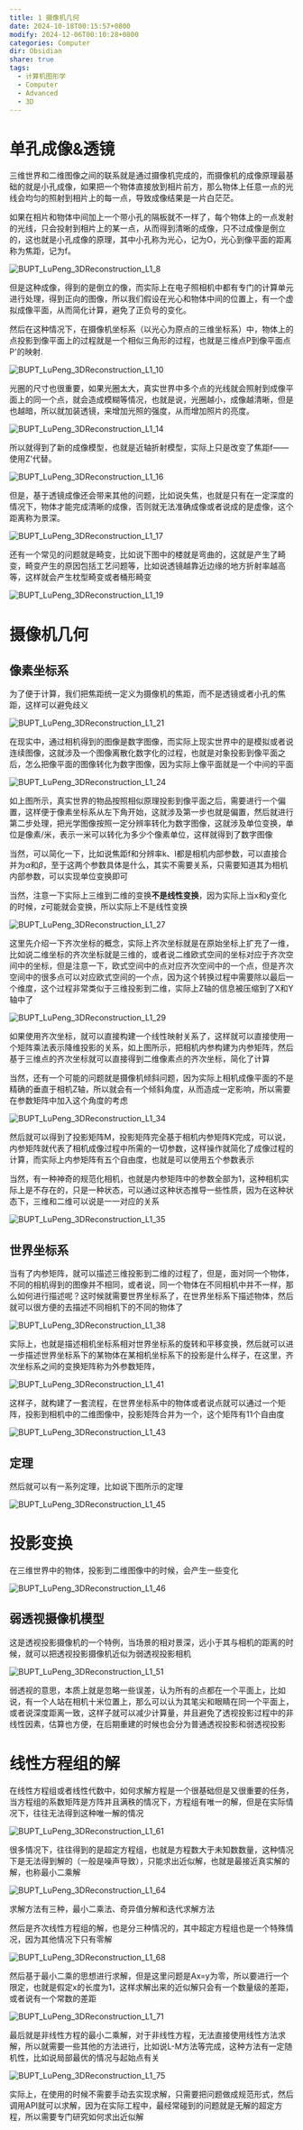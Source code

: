```yaml
---
title: 1 摄像机几何
date: 2024-10-18T00:15:57+0800
modify: 2024-12-06T00:10:28+0800
categories: Computer
dir: Obsidian
share: true
tags:
  - 计算机图形学
  - Computer
  - Advanced
  - 3D
---
```


# 单孔成像&透镜

三维世界和二维图像之间的联系就是通过摄像机完成的，而摄像机的成像原理最基础的就是小孔成像，如果把一个物体直接放到相片前方，那么物体上任意一点的光线会均匀的照射到相片上的每一点，导致成像结果是一片白茫茫。

如果在相片和物体中间加上一个带小孔的隔板就不一样了，每个物体上的一点发射的光线，只会投射到相片上的某一点，从而得到清晰的成像，只不过成像是倒立的，这也就是小孔成像的原理，其中小孔称为光心，记为O，光心到像平面的距离称为焦距，记为f。

![BUPT_LuPeng_3DReconstruction_L1_8](/images/BUPT_LuPeng_3DReconstruction_L1_8.png)

但是这种成像，得到的是倒立的像，而实际上在电子照相机中都有专门的计算单元进行处理，得到正向的图像，所以我们假设在光心和物体中间的位置上，有一个虚拟成像平面，从而简化计算，避免了正负号的变化。

然后在这种情况下，在摄像机坐标系（以光心为原点的三维坐标系）中，物体上的点投影到像平面上的过程就是一个相似三角形的过程，也就是三维点P到像平面点P'的映射.

![BUPT_LuPeng_3DReconstruction_L1_10](/images/BUPT_LuPeng_3DReconstruction_L1_10.png)

光圈的尺寸也很重要，如果光圈太大，真实世界中多个点的光线就会照射到成像平面上的同一个点，就会造成模糊等情况，也就是说，光圈越小，成像越清晰，但是也越暗，所以就加装透镜，来增加光照的强度，从而增加照片的亮度。

![BUPT_LuPeng_3DReconstruction_L1_14](/images/BUPT_LuPeng_3DReconstruction_L1_14.png)

所以就得到了新的成像模型，也就是近轴折射模型，实际上只是改变了焦距f——使用Z'代替。

![BUPT_LuPeng_3DReconstruction_L1_16](/images/BUPT_LuPeng_3DReconstruction_L1_16.png)

但是，基于透镜成像还会带来其他的问题，比如说失焦，也就是只有在一定深度的情况下，物体才能完成清晰的成像，否则就无法准确成像或者说成的是虚像，这个距离称为景深。

![BUPT_LuPeng_3DReconstruction_L1_17](/images/BUPT_LuPeng_3DReconstruction_L1_17.png)

还有一个常见的问题就是畸变，比如说下图中的楼就是弯曲的，这就是产生了畸变，畸变产生的原因包括工艺问题等，比如说透镜越靠近边缘的地方折射率越高等，这样就会产生枕型畸变或者桶形畸变

![BUPT_LuPeng_3DReconstruction_L1_19](/images/BUPT_LuPeng_3DReconstruction_L1_19.png)

# 摄像机几何

## 像素坐标系

为了便于计算，我们把焦距统一定义为摄像机的焦距，而不是透镜或者小孔的焦距，这样可以避免歧义

![BUPT_LuPeng_3DReconstruction_L1_21](/images/BUPT_LuPeng_3DReconstruction_L1_21.png)

在现实中，通过相机得到的图像是数字图像，而实际上现实世界中的是模拟或者说连续图像，这就涉及一个图像离散化数字化的过程，也就是对象投影到像平面之后，怎么把像平面的图像转化为数字图像，因为实际上像平面就是一个中间的平面

![BUPT_LuPeng_3DReconstruction_L1_24](/images/BUPT_LuPeng_3DReconstruction_L1_24.png)

如上图所示，真实世界的物品按照相似原理投影到像平面之后，需要进行一个偏置，这样便于像素坐标系从左下角开始，这就涉及第一步也就是偏置，然后就进行第二步处理，把光学图像按照一定分辨率转化为数字图像，这就涉及单位变换，单位是像素/米，表示一米可以转化为多少个像素单位，这样就得到了数字图像

当然，可以简化一下，比如说焦距f和分辨率k、l都是相机内部参数，可以直接合并为$\alpha$和$\beta$，至于这两个参数具体是什么，其实不需要关系，只需要知道其为相机内部参数，可以实现单位变换即可

当然，注意一下实际上三维到二维的变换**不是线性变换**，因为实际上当x和y变化的时候，z可能就会变换，所以实际上不是线性变换

![BUPT_LuPeng_3DReconstruction_L1_27](/images/BUPT_LuPeng_3DReconstruction_L1_27.png)

这里先介绍一下齐次坐标的概念，实际上齐次坐标就是在原始坐标上扩充了一维，比如说二维坐标的齐次坐标就是三维的，或者说二维欧式空间的坐标对应于齐次空间中的坐标，但是注意一下，欧式空间中的点对应齐次空间中的一个点，但是齐次空间中的很多点可以对应欧式空间的一个点，因为这个转换过程中需要除以最后一个维度，这个过程非常类似于三维投影到二维，实际上Z轴的信息被压缩到了X和Y轴中了

![BUPT_LuPeng_3DReconstruction_L1_29](/images/BUPT_LuPeng_3DReconstruction_L1_29.png)

如果使用齐次坐标，就可以直接构建一个线性映射关系了，这样就可以直接使用一个矩阵乘法表示降维投影的关系，如上图所示，把相机内参构建为内参矩阵，然后基于三维点的齐次坐标就可以直接得到二维像素点的齐次坐标，简化了计算

当然，还有一个可能的问题就是摄像机倾斜问题，因为实际上相机成像平面的不是精确的垂直于相机Z轴，所以就会有一个倾斜角度，从而造成一定影响，所以需要在参数矩阵中加入这个角度的考虑

![BUPT_LuPeng_3DReconstruction_L1_34](/images/BUPT_LuPeng_3DReconstruction_L1_34.png)

然后就可以得到了投影矩阵M，投影矩阵完全基于相机内参矩阵K完成，可以说，内参矩阵就代表了相机成像过程中所需的一切参数，这样操作就简化了成像过程的计算，而实际上内参矩阵有五个自由度，也就是可以使用五个参数表示

当然，有一种神奇的规范化相机，也就是内参矩阵中的参数全部为1，这种相机实际上是不存在的，只是一种状态，可以通过这种状态推导一些性质，因为在这种状态下，三维和二维可以说是一一对应的关系

![BUPT_LuPeng_3DReconstruction_L1_35](/images/BUPT_LuPeng_3DReconstruction_L1_35.png)

## 世界坐标系

当有了内参矩阵，就可以描述三维投影到二维的过程了，但是，面对同一个物体，不同的相机得到的图像并不相同，或者说，同一个物体在不同相机中并不一样，那么如何进行描述呢？这时候就需要世界坐标系了，在世界坐标系下描述物体，然后就可以很方便的去描述不同相机下的不同的物体了

![BUPT_LuPeng_3DReconstruction_L1_38](/images/BUPT_LuPeng_3DReconstruction_L1_38.png)

实际上，也就是描述相机坐标系相对世界坐标系的旋转和平移变换，然后就可以进一步描述世界坐标系下的某物体在某相机坐标系下的投影是什么样子，在这里，齐次坐标系之间的变换矩阵称为外参数矩阵，

![BUPT_LuPeng_3DReconstruction_L1_41](/images/BUPT_LuPeng_3DReconstruction_L1_41.png)

这样子，就构建了一套流程，在世界坐标系中的物体或者说点就可以通过一个矩阵，投影到相机中的二维图像中，投影矩阵合并为一个，这个矩阵有11个自由度

![BUPT_LuPeng_3DReconstruction_L1_43](/images/BUPT_LuPeng_3DReconstruction_L1_43.png)

## 定理

然后就可以有一系列定理，比如说下图所示的定理

![BUPT_LuPeng_3DReconstruction_L1_45](/images/BUPT_LuPeng_3DReconstruction_L1_45.png)

# 投影变换

在三维世界中的物体，投影到二维图像中的时候，会产生一些变化

![BUPT_LuPeng_3DReconstruction_L1_46](/images/BUPT_LuPeng_3DReconstruction_L1_46.png)

## 弱透视摄像机模型

这是透视投影摄像机的一个特例，当场景的相对景深，远小于其与相机的距离的时候，就可以把透视投影摄像机近似为弱透视投影相机

![BUPT_LuPeng_3DReconstruction_L1_51](/images/BUPT_LuPeng_3DReconstruction_L1_51.png)

弱透视的意思，本质上就是忽略一些误差，认为所有的点都在一个平面上，比如说，有一个人站在相机十米位置上，那么可以认为其笔尖和眼睛在同一个平面上，或者说深度距离一致，这样子就可以减少计算量，并且避免了透视投影过程中的非线性因素，估算也方便，在后期重建的时候也会分为普通透视投影和弱透视投影

# 线性方程组的解

在线性方程组或者线性代数中，如何求解方程是一个很基础但是又很重要的任务，当方程组的系数矩阵是方阵并且满秩的情况下，方程组有唯一的解，但是在实际情况下，往往无法得到这种唯一解的情况

![BUPT_LuPeng_3DReconstruction_L1_61](/images/BUPT_LuPeng_3DReconstruction_L1_61.png)

很多情况下，往往得到的是超定方程组，也就是方程数大于未知数数量，这种情况下是无法得到解的（一般是噪声导致），只能求出近似解，也就是最接近真实解的解，也称最小二乘解

![BUPT_LuPeng_3DReconstruction_L1_64](/images/BUPT_LuPeng_3DReconstruction_L1_64.png)

求解方法有三种，最小二乘法、奇异值分解和迭代求解方法

然后是齐次线性方程组的解，也是分三种情况的，其中超定方程组也是一个特殊情况，因为其他情况下只有零解

![BUPT_LuPeng_3DReconstruction_L1_68](/images/BUPT_LuPeng_3DReconstruction_L1_68.png)

然后基于最小二乘的思想进行求解，但是这里问题是Ax=y为零，所以要进行一个限定，也就是假定x的长度为1，这样求解出来的近似解只会有一个数量级的差距，或者说有一个常数的差距

![BUPT_LuPeng_3DReconstruction_L1_71](/images/BUPT_LuPeng_3DReconstruction_L1_71.png)

最后就是非线性方程的最小二乘解，对于非线性方程，无法直接使用线性方法求解，所以就需要一些其他的方法进行，比如说L-M方法等完成，这种方法有一定随机性，比如说局部最优的情况与起始点有关

![BUPT_LuPeng_3DReconstruction_L1_75](/images/BUPT_LuPeng_3DReconstruction_L1_75.png)

实际上，在使用的时候不需要手动去实现求解，只需要把问题做成规范形式，然后调用API就可以求解，因为在实际工程中，最经常碰到的问题就是无解的超定方程，所以需要专门研究如何求出近似解
